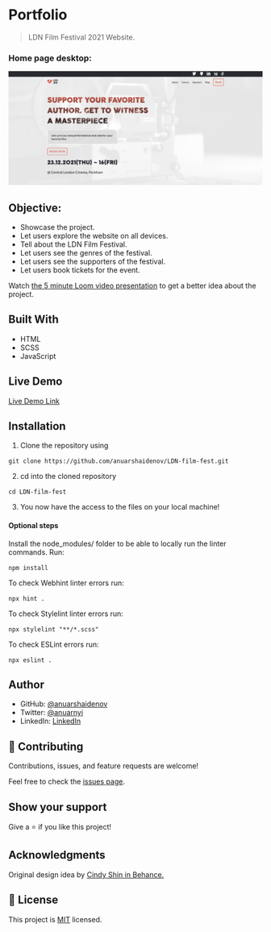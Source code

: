 # Portfolio

> LDN Film Festival 2021 Website.

### Home page desktop:

![screenshot](./screenshot.png)

## Objective:

- Showcase the project.
- Let users explore the website on all devices.
- Tell about the LDN Film Festival.
- Let users see the genres of the festival.
- Let users see the supporters of the festival.
- Let users book tickets for the event.

Watch [the 5 minute Loom video presentation](https://www.loom.com/share/4dcd45847764451bb7cd6cc84a54bb77) to get a better idea about the project.

## Built With

- HTML
- SCSS
- JavaScript

## Live Demo

[Live Demo Link](https://anuarshaidenov.github.io/LDN-film-fest/)

## Installation

1. Clone the repository using

```
git clone https://github.com/anuarshaidenov/LDN-film-fest.git
```

2. cd into the cloned repository

```
cd LDN-film-fest
```

3. You now have the access to the files on your local machine!

#### Optional steps

Install the node_modules/ folder to be able to locally run the linter commands. Run:

```
npm install
```

To check Webhint linter errors run:

```
npx hint .
```

To check Stylelint linter errors run:

```
npx stylelint "**/*.scss"
```

To check ESLint errors run:

```
npx eslint .
```

## Author

- GitHub: [@anuarshaidenov](https://github.com/anuarshaidenov)
- Twitter: [@anuarnyi](https://twitter.com/anuarnyi)
- LinkedIn: [LinkedIn](https://www.linkedin.com/in/anuar-shaidenov-365a951b8/)

## 🤝 Contributing

Contributions, issues, and feature requests are welcome!

Feel free to check the [issues page](https://github.com/anuarshaidenov/LDN-film-fest/issues).

## Show your support

Give a ⭐️ if you like this project!

## Acknowledgments

Original design idea by [Cindy Shin in Behance.](https://www.behance.net/gallery/29845175/CC-Global-Summit-2015)

## 📝 License

This project is [MIT](./MIT.md) licensed.
